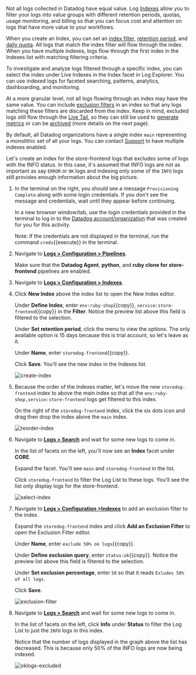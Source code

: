 Not all logs collected in Datadog have equal value. Log <a href="https://docs.datadoghq.com/logs/indexes" target="_blank">Indexes</a> allow you to filter your logs into value groups with different retention periods, quotas, usage monitoring, and billing so that you can focus cost and attention on logs that have more value to your workflows. 

When you create an Index, you can set an <a href="https://docs.datadoghq.com/logs/indexes/#indexes-filters" target="_blank">index filter</a>, <a href="https://docs.datadoghq.com/logs/indexes#update-log-retention" target="_blank">retention period</a>, and <a href="https://docs.datadoghq.com/logs/indexes#set-daily-quota" target="_blank">daily quota</a>. All logs that match the index filter will flow through the index. When you have multiple indexes, logs flow through the first index in the Indexes list with matching filtering criteria. 

To investigate and analyze logs filtered through a specific index, you can select the index under Live Indexes in the Index facet in Log Explorer. You can use indexed logs for faceted searching, patterns, analytics, dashboarding, and monitoring.

At a more granular level, not all logs flowing through an index may have the same value. You can include <a href="https://docs.datadoghq.com/logs/indexes/#exclusion-filters" target="_blank">exclusion filters</a> in an index so that any logs matching these filters are discarded from the index. Keep in mind, excluded logs still flow through the <a href="https://docs.datadoghq.com/logs/live_tail/" target="_blank">Live Tail</a>, so they can still be used to <a href="https://docs.datadoghq.com/logs/logs_to_metrics/" target="_blank">generate metrics</a> or can be <a href="https://docs.datadoghq.com/logs/archives/" target="_blank">archived</a> (more details on the next page). 

By default, all Datadog organizations have a single index `main` representing a monolithic set of all your logs. You can contact <a href="https://docs.datadoghq.com/help/" target="_blank">Support</a> to have multiple indexes enabled.

Let's create an index for the store-frontend logs that excludes some of logs with the INFO status. In this case, it's assumed that INFO logs are not as important as say `ERROR` or `OK` logs and indexing only some of the `INFO` logs still provides enough information about the big picture.

1. In the terminal on the right, you should see a message `Provisioning Complete` along with some login credentials. If you don't see the message and credentials, wait until they appear before continuing.

    In a new browser window/tab, use the login credentials provided in the terminal to log in to the <a href="https://app.datadoghq.com/account/login" target="_datadog">Datadog account/organization</a> that was created for you for this activity.

    Note: If the credentials are not displayed in the terminal, run the command `creds`{{execute}} in the terminal.

2. Navigate to <a href="https://app.datadoghq.com/logs/pipelines" target="_datadog">**Logs > Configuration > Pipelines**</a>.

    Make sure that the **Datadog Agent**, **python**, and **ruby clone for store-frontend** pipelines are enabled.

3. Navigate to <a href="https://app.datadoghq.com/logs/pipelines/indexes" target="_datadog">**Logs > Configuration > Indexes**</a>.

4. Click **New Index** above the index list to open the New Index editor. 

    Under **Define Index**, enter `env:ruby-shop`{{copy}}, `service:store-frontend`{{copy}} in the **Filter**. Notice the preview list above this field is filtered to the selection.

    Under **Set retention period**, click the menu to view the options. The only available option is 15 days because this is trial account, so let's leave as it.

    Under **Name**, enter `storedog-frontend`{{copy}}.

    Click **Save**. You'll see the new index in the Indexes list.

    ![create-index](managelogs/assets/create-index.png)

5. Because the order of the Indexes matter, let's move the new `storedog-frontend` index to above the main index so that all the `env:ruby-shop,service:store-frontend` logs get filtered to this index.

    On the right of the `storedog-frontend` index, click the six dots icon and drag then drop the index above the `main` index. 

    ![reorder-index](managelogs/assets/reorder-index.png)

6. Navigate to <a href="https://app.datadoghq.com/logs" target="_datadog">**Logs > Search**</a> and wait for some new logs to come in.

    In the list of facets on the left, you'll now see an **Index** facet under **CORE**. 
    
    Expand the facet. You'll see `main` and `storedog-frontend` in the list. 
    
    Click `storedog-frontend` to filter the Log List to these logs. You'll see the list only display logs for the store-frontend.

    ![select-index](managelogs/assets/select-index.png)

7. Navigate to <a href="https://app.datadoghq.com/logs/pipelines/indexes" target="_datadog">**Logs > Configuration >Indexes**</a> to add an exclusion filter to the index.

    Expand the `storedog-frontend` index and click **Add an Exclusion Filter** to open the Exclusion Filter editor.

    Under **Name**, enter `exclude 50% ok logs`{{copy}}.
    
    Under **Define exclusion query**,  enter `status:ok`{{copy}}. Notice the preview list above this field is filtered to the selection.

    Under **Set exclusion percentage**, enter `50` so that it reads `Exludes 50% of all logs`.

    Click **Save**.

    ![exclusion-filter](managelogs/assets/exclusion-filter.png)

8. Navigate to <a href="https://app.datadoghq.com/logs" target="_datadog">**Logs > Search**</a> and wait for some new logs to come in.

    In the list of facets on the left, click **Info** under **Status** to filter the Log List to just the `INFO` logs in this index.

    Notice that the number of logs displayed in the graph above the list has decreased. This is because only 50% of the INFO logs are now being indexed.

    ![oklogs-excluded](managelogs/assets/oklogs-excluded.png)